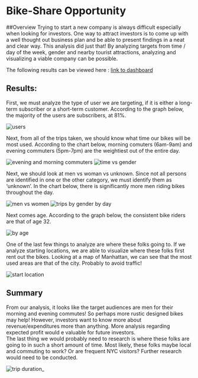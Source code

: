 # Bike-Share Opportunity

##Overview 
Trying to start a new company is always difficult especially when looking for investors. One way to attract investors is to come up with a well thought out business plan and be able to present findings in a neat and clear way. This analysis did just that! By analyzing targets from time / day of the week, gender and nearby tourist attractions, analyzing and visualizing a viable company can be possible. 

The following results can be viewed here : [link to dashboard](https://public.tableau.com/app/profile/genesis.acosta/viz/BikeSharing_16533487317580/BikeShareOpportunity)



## Results:
First, we must analyze the type of user we are targeting, if it is either a long-term subscriber or a short-term customer. According to the graph below, the majority of the users are subscribers, at 81%. 


 ![users](https://user-images.githubusercontent.com/98041751/169922823-5a6edff3-a975-475f-89af-d516d72a7294.jpg)
 
 
 
Next, from all of the trips taken, we should know what time our bikes will be most used. According to the chart below, morning comuters (6am-9am) and evening commuters (5pm-7pm) are the weightiest out of the entire day. 

![evening and morning commuters](https://user-images.githubusercontent.com/98041751/169922839-92610b41-7718-48e2-9fb8-5bd6cc3b556b.jpg)
![time vs gender](https://user-images.githubusercontent.com/98041751/169922852-21e2ebf4-4280-47c0-8aad-aae7b18b59a8.jpg)


Next, we should look at men vs woman vs unknown. Since not all persons are identified in one or the other category, we must identify them as ‘unknown’. In the chart below, there is significantly more men riding bikes throughout the day. 

![men vs women](https://user-images.githubusercontent.com/98041751/169922880-c10c23b3-88b4-41c9-8524-05fb6b2a2045.jpg)
![trips by gender by day](https://user-images.githubusercontent.com/98041751/169922884-09f2a443-97e8-4a9f-95ad-354cae63b676.jpg)


Next comes age. According to the graph below, the consistent bike riders are that of age 32. 


![by age](https://user-images.githubusercontent.com/98041751/169922896-90e2144c-c97a-4e50-9640-6bd8ea82238e.jpg)

One of the last few things to analyze are where these folks going to. If we analyze starting locations, we are able to visualize where these folks first rent out the bikes. Looking at a map of Manhattan, we can see that the most used areas are that of the city. Probably to avoid traffic!


![start location](https://user-images.githubusercontent.com/98041751/169922919-113fd8da-f61f-4222-818b-be55e48861b4.jpg)


## Summary
From our analysis, it looks like the target audiences are men for their morning and evening commutes! So perhaps more rustic designed bikes may help! 
However, investors want to know more about revenue/expenditures more than anything. More analysis regarding expected profit would e valuable for future investors.  
The last thing we would probably need to research is where these folks are going to in such a short amount of time. Most likely, these folks maybe local and commuting to work? Or are frequent NYC visitors? Further research would need to be conducted. 

![trip duration_](https://user-images.githubusercontent.com/98041751/169922942-d0abf34b-f6d5-4c21-9dfe-f46750e02399.jpg)

